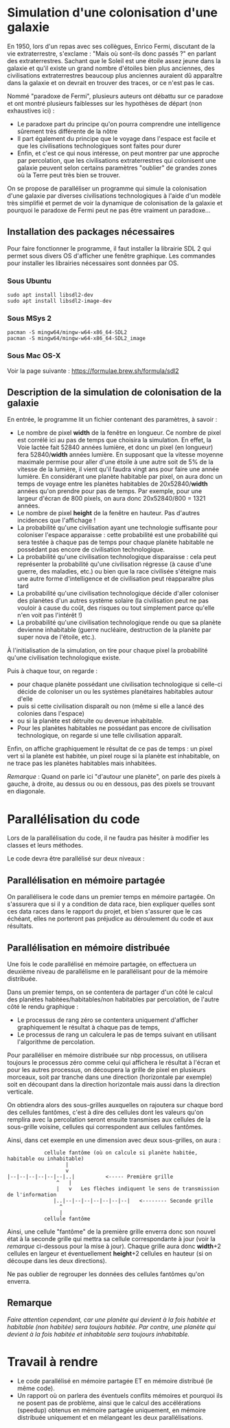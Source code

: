 # Simulation d'une colonisation d'une galaxie

En 1950, lors d'un repas avec ses collègues, Enrico Fermi, discutant de la vie extraterrestre,
s'exclame : "Mais où sont-ils donc passés ?" en parlant des extraterrestres. Sachant que le Soleil est
une étoile assez jeune dans la galaxie et qu'il existe un grand nombre d'étoiles bien plus anciennes,
des civilisations extraterrestres beaucoup plus anciennes auraient dû apparaître dans la galaxie
et on devrait en trouver des traces, or ce n'est pas le cas.

Nommé "paradoxe de Fermi", plusieurs auteurs ont débattu sur ce paradoxe et ont montré plusieurs faiblesses
sur les hypothèses de départ (non exhaustives ici) :

  - Le paradoxe part du principe qu'on pourra comprendre une intelligence sûrement très différente de la nôtre
  - Il part également du principe que le voyage dans l'espace est facile et que les civilisations technologiques
  sont faites pour durer
  - Enfin, et c'est ce qui nous intéresse, on peut montrer par une approche par percolation, que les civilisations
  extraterrestres qui colonisent une galaxie peuvent selon certains paramètres "oublier" de grandes zones
  où la Terre peut très bien se trouver.

On se propose de paralléliser un programme qui simule la colonisation d'une galaxie  par diverses civilisations technologiques à l'aide d'un modèle très
simplifié et permet de voir la dynamique de colonisation de
la galaxie et pourquoi le paradoxe de Fermi peut ne pas être vraiment un paradoxe...

## Installation des packages nécessaires

Pour faire fonctionner le programme, il faut installer la librairie SDL 2 qui permet sous divers OS
d'afficher une fenêtre graphique. Les commandes pour installer les librairies nécessaires sont données
par OS.

### Sous Ubuntu

    sudo apt install libsdl2-dev
    sudo apt install libsdl2-image-dev

### Sous MSys 2

    pacman -S mingw64/mingw-w64-x86_64-SDL2
    pacman -S mingw64/mingw-w64-x86_64-SDL2_image

### Sous Mac OS-X

Voir la page suivante : https://formulae.brew.sh/formula/sdl2

## Description de la simulation de colonisation de la galaxie

En entrée, le programme lit un fichier contenant des paramètres, à savoir :

- Le nombre de pixel **width** de la fenêtre en longueur. Ce nombre de pixel est corrélé ici au pas de temps
  que choisira la simulation. En effet, la Voie lactée fait 52840 années lumière, et donc un pixel
  (en longueur) fera 52840/**width** années lumière. En supposant que la vitesse moyenne maximale permise
  pour aller d'une étoile à une autre soit de 5% de la vitesse de la lumière, il vient qu'il faudra
  vingt ans pour faire une année lumière. En considérant une planète habitable par pixel, on aura donc
  un temps de voyage entre les planètes habitables de 20x52840/**width** années qu'on prendre pour pas de temps.
  Par exemple, pour  une largeur d'écran de 800 pixels, on aura donc 20x52840/800 = 1321 années.
- Le nombre de pixel **height** de la fenêtre en hauteur. Pas d'autres incidences que l'affichage !
- La probabilité qu'une civilisation ayant une technologie suffisante pour coloniser l'espace apparaisse : cette probabilité est une probabilité qui sera testée à chaque pas de temps pour chaque planète habitable ne possédant pas encore de civilisation technologique.
- La probabilité qu'une civilisation technologique disparaisse : cela peut représenter la probabilité qu'une civilisation régresse (à cause d'une guerre, des maladies, etc.) ou bien que la race civilisée s'éteigne mais une autre forme d'intelligence et de civilisation peut réapparaître plus tard
- La probabilité qu'une civilisation technologique décide d'aller coloniser des planètes d'un autres système solaire
(la civilisation peut ne pas vouloir à cause du coût, des risques ou tout simplement parce qu'elle n'en voit pas
l'intérêt !)
- La probabilité qu'une civilisation technologique rende ou que sa planète devienne inhabitable (guerre nucléaire, destruction de la planète par super nova de l'étoile, etc.).

À l'initialisation de la simulation, on tire pour chaque pixel la probabilité qu'une civilisation technologique existe.

Puis à chaque tour, on regarde :
- pour chaque planète possédant une civilisation technologique si celle-ci décide de coloniser un ou les systèmes planétaires habitables autour d'elle
- puis si cette civilisation disparaît ou non (même si elle a lancé des colonies dans l'espace) 
- ou si la planète est détruite ou devenue inhabitable. 
- Pour les planètes habitables ne possédant pas encore de civilisation technologique, on regarde si une telle civilisation apparaît.

Enfin, on affiche graphiquement le résultat de ce pas de temps :
un pixel vert si la planète est habitée,
un pixel rouge si la planète est inhabitable,
on ne trace pas les planètes habitables mais inhabitées.



*Remarque* : Quand on parle ici "d'autour une planète", on parle des pixels à gauche, à droite, au dessus ou ou en dessous,
pas des pixels se trouvant en diagonale.

# Parallélisation du code

Lors de la parallélisation du code, il ne faudra pas hésiter à modifier les classes et leurs méthodes.

Le code devra être parallélisé sur deux niveaux :

## Parallélisation en mémoire partagée

On parallélisera le code dans un premier temps en mémoire partagée. On s'assurera que si il y a condition
de data race, bien expliquer quelles sont ces data races dans le rapport du projet, et bien s'assurer que
le cas échéant, elles ne porteront pas préjudice au déroulement du code et aux résultats.

## Parallélisation en mémoire distribuée

Une fois le code parallélisé en mémoire partagée, on effectuera un deuxième niveau de parallélisme en le parallélisant
pour de la mémoire distribuée.

Dans un premier temps, on se contentera de partager d'un côté le calcul des planètes habitées/habitables/non habitables par percolation, de l'autre côté le rendu graphique :

  - Le processus de rang zéro se contentera uniquement d'afficher graphiquement le résultat à chaque pas de temps,
  - Le processus de rang un calculera le pas de temps suivant en utilisant l'algorithme de percolation.

Pour paralléliser en mémoire distribuée sur nbp processus, on utilisera toujours le processus zéro comme celui qui affichera le résultat à l'écran et pour les autres processus, on découpera la grille de pixel en plusieurs morceaux, soit par tranche dans une direction (horizontale par exemple) soit en découpant dans la direction horizontale mais aussi dans la direction verticale.

On obtiendra alors des sous-grilles auxquelles on rajoutera sur chaque bord des cellules fantômes, c'est à dire
des cellules dont les valeurs qu'on remplira avec la percolation seront ensuite transmises aux cellules de la sous-grille
voisine, cellules qui correspondent aux cellules fantômes. 

Ainsi, dans cet exemple en une dimension avec deux sous-grilles, on aura :

                cellule fantôme (où on calcule si planète habitée, habitable ou inhabitable)
                       |
                       v
    |--|--|--|--|--|--|..|          <----- Première grille
                    ^   |
                    |   v   Les flèches indiquent le sens de transmission de l'information
                   |..|--|--|--|--|--|--|--|   <-------- Seconde grille
                     ^
                     |
                cellule fantôme

Ainsi, une cellule "fantôme" de la première grille enverra donc son nouvel état à la seconde grille
qui mettra sa cellule correspondante à jour (voir la *remarque* ci-dessous pour la mise à jour).
Chaque grille aura donc **width**+2 cellules en largeur et éventuellement **height**+2 cellules en
hauteur (si on découpe dans les deux directions). 

Ne pas oublier de regrouper les données des cellules fantômes qu'on enverra.

Remarque
--------
*Faire attention cependant, car une planète qui devient à la fois habitée et habitable (non habitée)
sera toujours habitée. Par contre, une planète qui devient à la fois habitée et inhabitable sera
toujours inhabitable.*

# Travail à rendre

  - Le code parallélisé en mémoire partagée ET en mémoire distribué (le même code).
  - Un rapport où on parlera des éventuels conflits mémoires et pourquoi ils ne posent pas de problème,
    ainsi que le calcul des accélérations (speedup) obtenus en mémoire partagée uniquement, en mémoire
    distribuée uniquement et en mélangeant les deux parallélisations.
